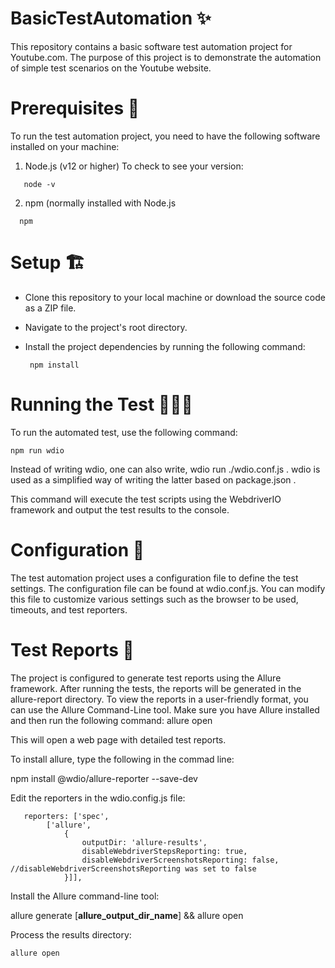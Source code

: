 

# BasicTestAutomation ✨
This repository contains a basic software test automation project for Youtube.com. The purpose of this project is to demonstrate the automation of simple test scenarios on the Youtube website.

# Prerequisites 🧱
To run the test automation project, you need to have the following software installed on your machine:

1. Node.js (v12 or higher)
   To check to see your version: 
```
   node -v
```    
2. npm (normally installed with Node.js
  ```  
    npm
```
# Setup 🏗️
- Clone this repository to your local machine or download the source code as a ZIP file.
- Navigate to the project's root directory.
- Install the project dependencies by running the following command:
       
       npm install
 
# Running the Test 🏃🏾‍♀️
To run the automated test, use the following command:
    
    npm run wdio 
    
Instead of writing wdio, one can also write, wdio run ./wdio.conf.js . 
wdio is used as a simplified way of writing the latter based on package.json .
   
This command will execute the test scripts using the WebdriverIO framework and output the test results to the console.
    
# Configuration 🧮

The test automation project uses a configuration file to define the test settings. The configuration file can be found at wdio.conf.js. You can modify this file to customize various settings such as the browser to be used, timeouts, and test reporters.

# Test Reports 📄

The project is configured to generate test reports using the Allure framework. After running the tests, the reports will be generated in the allure-report directory. To view the reports in a user-friendly format, you can use the Allure Command-Line tool. Make sure you have Allure installed and then run the following command:
    allure open 
    
 This will open a web page with detailed test reports.

To install allure, type the following in the commad line:
  
  npm install @wdio/allure-reporter --save-dev

Edit the reporters in the wdio.config.js file:
```
   reporters: ['spec',
        ['allure',
            {
                outputDir: 'allure-results',
                disableWebdriverStepsReporting: true,
                disableWebdriverScreenshotsReporting: false,  //disableWebdriverScreenshotsReporting was set to false
            }]],
 ```        
Install the Allure command-line tool:
   
   allure generate [**allure_output_dir_name**] && allure open
    
Process the results directory:
    
    allure open   
